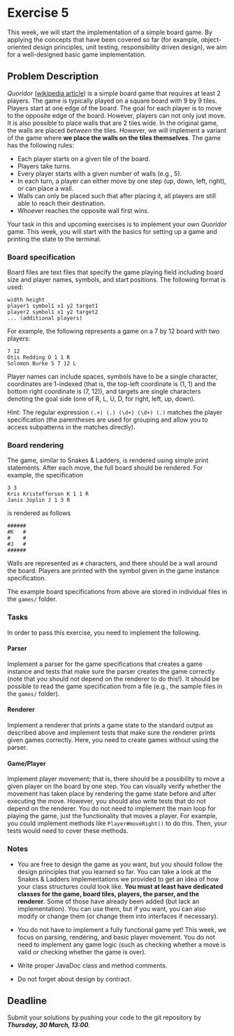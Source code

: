 # Exercise 5

This week, we will start the implementation of a simple board game. By 
applying the concepts that have been covered so far (for example, 
object-oriented design principles, unit testing, responsibility driven 
design), we aim for a well-designed basic game implementation.


## Problem Description

*Quoridor* ([wikipedia article](https://en.wikipedia.org/wiki/Quoridor)) is a 
simple board game that requires at least 2 players. The game is typically 
played on a square board with 9 by 9 tiles. Players start at one edge of the 
board. The goal for each player is to move to the opposite edge of the board. 
However, players can not only just move. It is also possible to place walls 
that are 2 tiles wide. In the original game, the walls are placed *between* 
the tiles. However, we will implement a variant of the game where **we place 
the walls on the tiles themselves**. The game has the following rules:

- Each player starts on a given tile of the board.
- Players take turns.
- Every player starts with a given number of walls (e.g., 5).
- In each turn, a player can either move by one step (up, down, left, right), 
  or can place a wall.
- Walls can only be placed such that after placing it, all players are still 
  able to reach their destination.
- Whoever reaches the opposite wall first wins.

Your task in this and upcoming exercises is to implement your own *Quoridor* 
game. This week, you will start with the basics for setting up a game and 
printing the state to the terminal.


### Board specification

Board files are text files that specify the game playing field including board 
size and player names, symbols, and start positions. The following format is 
used:
```
width height
player1 symbol1 x1 y2 target1
player2 symbol1 x1 y2 target2
... (additional players)
```

For example, the following represents a game on a 7 by 12 board with two 
players:
```
7 12
Otis Redding O 1 1 R
Solomon Burke S 7 12 L
```
Player names can include spaces, symbols have to be a single character, 
coordinates are 1-indexed (that is, the top-left coordinate is (1, 1) and the 
bottom right coordinate is (7, 12)), and targets are single characters 
denoting the goal side (one of R, L, U, D, for right, left, up, down).

Hint: The regular expression `(.+) (.) (\d+) (\d+) (.)` matches the player 
specification (the parentheses are used for grouping and allow you to access 
subpatterns in the matches directly).


### Board rendering

The game, similar to Snakes & Ladders, is rendered using simple print 
statements. After each move, the full board should be rendered. For example, 
the specification
```
3 3
Kris Kristofferson K 1 1 R
Janis Joplin J 1 3 R
```

is rendered as follows

```
######
#K   #
#    #
#J   #
######
```

Walls are represented as `#` characters, and there should be a wall around the 
board. Players are printed with the symbol given in the game instance 
specification.

The example board specifications from above are stored in individual files in 
the `games/` folder.


### Tasks

In order to pass this exercise, you need to implement the following.

#### Parser

Implement a parser for the game specifications that creates a game instance 
and tests that make sure the parser creates the game correctly (note that you 
should not depend on the renderer to do this!). It should be possible to read 
the game specification from a file (e.g., the sample files in the `games/` 
folder).


#### Renderer

Implement a renderer that prints a game state to the standard output as 
described above and implement tests that make sure the renderer prints given 
games correctly. Here, you need to create games without using the parser.


#### Game/Player

Implement player movement; that is, there should be a possibility to move a 
given player on the board by one step. You can visually verify whether the 
movement has taken place by rendering the game state before and after 
executing the move. However, you should also write tests that do not depend on 
the renderer. You do not need to implement the main loop for playing the game, 
just the functionality that moves a player. For example, you could implement 
methods like `Player#moveRight()` to do this. Then, your tests would need to 
cover these methods.


### Notes

- You are free to design the game as you want, but you should follow the 
  design principles that you learned so far. You can take a look at the Snakes 
  & Ladders implementations we provided to get an idea of how your class 
  structures could look like. **You must at least have dedicated classes for 
  the game, board tiles, players, the parser, and the renderer**. Some of 
  those have already been added (but lack an implementation). You can use 
  them, but if you want, you can also modify or change them (or change them 
  into interfaces if necessary).

- You do not have to implement a fully functional game yet! This week, we 
  focus on parsing, rendering, and basic player movement. You do not need to 
  implement any game logic (such as checking whether a move is valid or 
  checking whether the game is over).

- Write proper JavaDoc class and method comments.

- Do not forget about design by contract.


## Deadline

Submit your solutions by pushing your code to the git repository by
___Thursday, 30 March, 13:00___.
